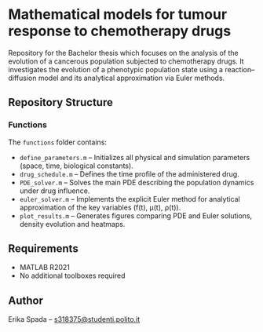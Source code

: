 # Mathematical models for tumour response to chemotherapy drugs
Repository for the Bachelor thesis which focuses on the analysis of the evolution of a cancerous population subjected to chemotherapy drugs. It investigates the evolution of a phenotypic population state using a reaction–diffusion model and its analytical approximation via Euler methods.


## Repository Structure

### Functions
The `functions` folder contains:
- `define_parameters.m` – Initializes all physical and simulation parameters (space, time, biological constants).
- `drug_schedule.m` – Defines the time profile of the administered drug.
- `PDE_solver.m` – Solves the main PDE describing the population dynamics under drug influence.
- `euler_solver.m` – Implements the explicit Euler method for analytical approximation of the key variables (f(t), μ(t), ρ(t)).
- `plot_results.m` – Generates figures comparing PDE and Euler solutions, density evolution and heatmaps.



## Requirements

- MATLAB R2021
- No additional toolboxes required


## Author 
Erika Spada – s318375@studenti.polito.it

